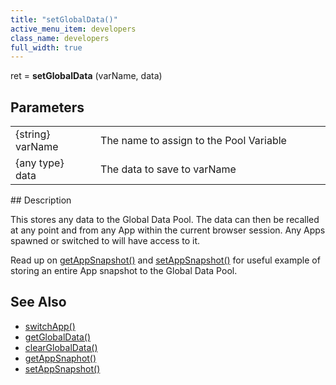 ```yaml
---
title: "setGlobalData()"
active_menu_item: developers
class_name: developers
full_width: true
---
```



ret = **setGlobalData** (varName, data)

## Parameters

<table>
<tr>
<td width="134">
{string} varName

</td>
<td width="20">
</td>
<td width="750">
The name to assign to the Pool Variable

</td>
</tr>
<tr>
<td width="134">
{any type} data

</td>
<td width="20">
</td>
<td width="750">
The data to save to varName

</td>
</tr>
</table>
## Description

This stores any data to the Global Data Pool. The data can then be recalled at any point and from any App within the current browser session. Any Apps spawned or switched to will have access to it.

Read up on [getAppSnapshot()](/developers/documentation/scripting-apis/client-api/app-functions/getappsnapshot) and [setAppSnapshot()](/developers/documentation/scripting-apis/client-api/app-functions/setappsnapshot) for useful example of storing an entire App snapshot to the Global Data Pool.

## See Also

 - [switchApp()](/developers/documentation/scripting-apis/client-api/app-functions/switchapp)
 - [getGlobalData()](/developers/documentation/scripting-apis/client-api/global-data-pool-functions/getglobaldata)
 - [clearGlobalData()](/developers/documentation/scripting-apis/client-api/global-data-pool-functions/clearglobaldata)
 - [getAppSnaphot()](/developers/documentation/scripting-apis/client-api/app-functions/getappsnapshot)
 - [setAppSnapshot()](/developers/documentation/scripting-apis/client-api/app-functions/setappsnapshot)

